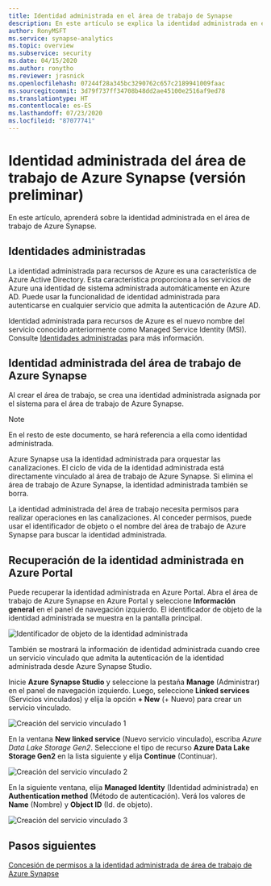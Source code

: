 ```yaml
---
title: Identidad administrada en el área de trabajo de Synapse
description: En este artículo se explica la identidad administrada en el área de trabajo de Azure Synapse.
author: RonyMSFT
ms.service: synapse-analytics
ms.topic: overview
ms.subservice: security
ms.date: 04/15/2020
ms.author: ronytho
ms.reviewer: jrasnick
ms.openlocfilehash: 07244f28a345bc3290762c657c2189941009faac
ms.sourcegitcommit: 3d79f737ff34708b48dd2ae45100e2516af9ed78
ms.translationtype: HT
ms.contentlocale: es-ES
ms.lasthandoff: 07/23/2020
ms.locfileid: "87077741"
---
```

# <a name="azure-synapse-workspace-managed-identity-preview"></a>Identidad administrada del área de trabajo de Azure Synapse (versión preliminar)

En este artículo, aprenderá sobre la identidad administrada en el área de trabajo de Azure Synapse.

## <a name="managed-identities"></a>Identidades administradas

La identidad administrada para recursos de Azure es una característica de Azure Active Directory. Esta característica proporciona a los servicios de Azure una identidad de sistema administrada automáticamente en Azure AD. Puede usar la funcionalidad de identidad administrada para autenticarse en cualquier servicio que admita la autenticación de Azure AD.

Identidad administrada para recursos de Azure es el nuevo nombre del servicio conocido anteriormente como Managed Service Identity (MSI). Consulte [Identidades administradas](../../active-directory/managed-identities-azure-resources/overview.md?toc=/azure/synapse-analytics/toc.json&bc=/azure/synapse-analytics/breadcrumb/toc.json) para más información.

## <a name="azure-synapse-workspace-managed-identity"></a>Identidad administrada del área de trabajo de Azure Synapse

Al crear el área de trabajo, se crea una identidad administrada asignada por el sistema para el área de trabajo de Azure Synapse.

>[!NOTE]
>En el resto de este documento, se hará referencia a ella como identidad administrada.

Azure Synapse usa la identidad administrada para orquestar las canalizaciones. El ciclo de vida de la identidad administrada está directamente vinculado al área de trabajo de Azure Synapse. Si elimina el área de trabajo de Azure Synapse, la identidad administrada también se borra.

La identidad administrada del área de trabajo necesita permisos para realizar operaciones en las canalizaciones. Al conceder permisos, puede usar el identificador de objeto o el nombre del área de trabajo de Azure Synapse para buscar la identidad administrada.

## <a name="retrieve-managed-identity-in-azure-portal"></a>Recuperación de la identidad administrada en Azure Portal

Puede recuperar la identidad administrada en Azure Portal. Abra el área de trabajo de Azure Synapse en Azure Portal y seleccione **Información general** en el panel de navegación izquierdo. El identificador de objeto de la identidad administrada se muestra en la pantalla principal.

![Identificador de objeto de la identidad administrada](./media/synapse-workspace-managed-identity/workspace-managed-identity-1.png)

También se mostrará la información de identidad administrada cuando cree un servicio vinculado que admita la autenticación de la identidad administrada desde Azure Synapse Studio.

Inicie **Azure Synapse Studio** y seleccione la pestaña **Manage** (Administrar) en el panel de navegación izquierdo. Luego, seleccione **Linked services** (Servicios vinculados) y elija la opción **+ New** (+ Nuevo) para crear un servicio vinculado.

![Creación del servicio vinculado 1](./media/synapse-workspace-managed-identity/workspace-managed-identity-2.png)

En la ventana **New linked service** (Nuevo servicio vinculado), escriba *Azure Data Lake Storage Gen2*. Seleccione el tipo de recurso **Azure Data Lake Storage Gen2** en la lista siguiente y elija **Continue** (Continuar).

![Creación del servicio vinculado 2](./media/synapse-workspace-managed-identity/workspace-managed-identity-3.png)

En la siguiente ventana, elija **Managed Identity** (Identidad administrada) en **Authentication method** (Método de autenticación). Verá los valores de **Name** (Nombre) y **Object ID** (Id. de objeto).

![Creación del servicio vinculado 3](./media/synapse-workspace-managed-identity/workspace-managed-identity-4.png)

## <a name="next-steps"></a>Pasos siguientes

[Concesión de permisos a la identidad administrada de área de trabajo de Azure Synapse](./how-to-grant-workspace-managed-identity-permissions.md)
